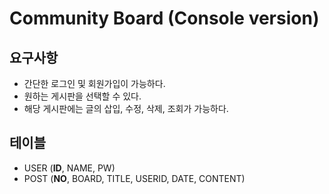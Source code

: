 # Community Board (Console version)

## 요구사항

* 간단한 로그인 및 회원가입이 가능하다.
* 원하는 게시판을 선택할 수 있다.
* 해당 게시판에는 글의 삽입, 수정, 삭제, 조회가 가능하다.

## 테이블

* USER (**ID**, NAME, PW)
* POST (**NO**, BOARD, TITLE, USERID, DATE, CONTENT)
